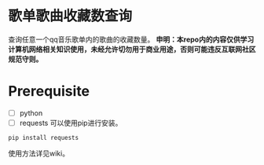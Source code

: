 # 歌单歌曲收藏数查询
查询任意一个qq音乐歌单内的歌曲的收藏数量。
**申明：本repo内的内容仅供学习计算机网络相关知识使用，未经允许切勿用于商业用途，否则可能违反互联网社区规范守则。**  

# Prerequisite

- [ ] python  
- [ ] requests 可以使用pip进行安装。
```
pip install requests
```
使用方法详见wiki。
